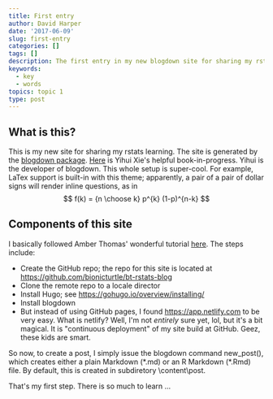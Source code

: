 ```yaml
---
title: First entry
author: David Harper
date: '2017-06-09'
slug: first-entry
categories: []
tags: []
description: The first entry in my new blogdown site for sharing my rstats learning
keywords:
  - key
  - words
topics: topic 1
type: post
---
```


## What is this?
This is my new site for sharing my rstats learning. The site is generated by the [blogdown package](https://github.com/rstudio/blogdown). [Here](https://bookdown.org/yihui/bookdown/) is Yihui Xie's helpful book-in-progress. Yihui is the developer of blogdown. This whole setup is super-cool. For example, LaTex support is built-in with this theme; apparently, a pair of a pair of dollar signs will render inline questions, as in $$ f(k) = {n \choose k} p^{k} (1-p)^{n-k} $$ 


## Components of this site
I basically followed Amber Thomas' wonderful tutorial [here](https://proquestionasker.github.io/blog/Making_Site/). The steps include:

* Create the GitHub repo; the repo for this site is located at https://github.com/bionicturtle/bt-rstats-blog
* Clone the remote repo to a locale director
* Install Hugo; see https://gohugo.io/overview/installing/
* Install blogdown 
* But instead of using GitHub pages, I found https://app.netlify.com to be very easy. What is netlify? Well, I'm not *entirely* sure yet, lol, but it's a bit magical. It is "continuous deployment" of my site build at GitHub. Geez, these kids are smart. 

So now, to create a post, I simply issue the blogdown command new_post(), which creates either a plain Markdown (\*.md) or an R Markdown (\*.Rmd) file. By default, this is created in subdiretory \\content\\post.

That's my first step. There is so much to learn ... 
